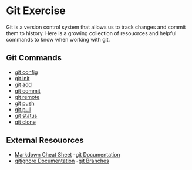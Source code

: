 # Git Exercise
Git is a version control system that allows us to track changes and commit them to history. 
Here is a growing collection of resouorces and helpful commands to know when working with git. 
## Git Commands
- [git config](./Commands/Config.md)
- [git init](./Commands/Init.md)
- [git add](./Commands/Add.md) 
- [git commit](./Commands/Commit.md)
- [git remote](./Commands/Remote.md) 
- [git push](./commands/PUSH.md)
- [git pull](./Commands/Pull.md)
- [git status](./Commands/Status.md)
- [git clone](./Commands/Clone.md)
## External Resouorces
- [Markdown Cheat Sheet](https://www.markdownguuide.org/cheat-sheet/)
-[git Documentation](https://git-scm.com/docs)
- [gitignore Documentation](https://git-scm.com/docs/gitignore)
-[git Branches](https://git-scm.com/book/en/v2/Gait-Branching-Branches-in-a-Nutshell)
